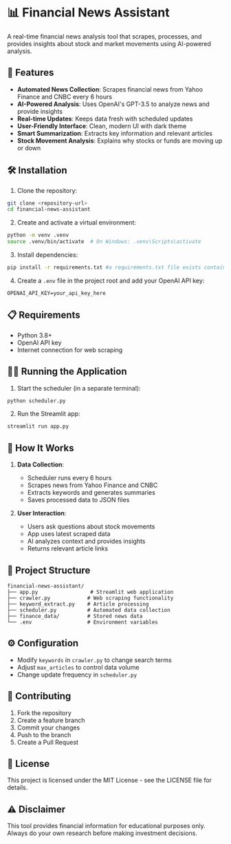 # 📊 Financial News Assistant

A real-time financial news analysis tool that scrapes, processes, and provides insights about stock and market movements using AI-powered analysis.

## 🚀 Features

- **Automated News Collection**: Scrapes financial news from Yahoo Finance and CNBC every 6 hours
- **AI-Powered Analysis**: Uses OpenAI's GPT-3.5 to analyze news and provide insights
- **Real-time Updates**: Keeps data fresh with scheduled updates
- **User-Friendly Interface**: Clean, modern UI with dark theme
- **Smart Summarization**: Extracts key information and relevant articles
- **Stock Movement Analysis**: Explains why stocks or funds are moving up or down

## 🛠️ Installation

1. Clone the repository:

```bash
git clone <repository-url>
cd financial-news-assistant
```

2. Create and activate a virtual environment:

```bash
python -m venv .venv
source .venv/bin/activate  # On Windows: .venv\Scripts\activate
```

3. Install dependencies:

```bash
pip install -r requirements.txt #a requirements.txt file exists containing all the libraries to be installed
```

4. Create a `.env` file in the project root and add your OpenAI API key:

```
OPENAI_API_KEY=your_api_key_here
```

## 📋 Requirements

- Python 3.8+
- OpenAI API key
- Internet connection for web scraping

## 🏃‍♂️ Running the Application

1. Start the scheduler (in a separate terminal):

```bash
python scheduler.py
```

2. Run the Streamlit app:

```bash
streamlit run app.py
```

## 🔄 How It Works

1. **Data Collection**:

   - Scheduler runs every 6 hours
   - Scrapes news from Yahoo Finance and CNBC
   - Extracts keywords and generates summaries
   - Saves processed data to JSON files

2. **User Interaction**:
   - Users ask questions about stock movements
   - App uses latest scraped data
   - AI analyzes context and provides insights
   - Returns relevant article links

## 📁 Project Structure

```
financial-news-assistant/
├── app.py                 # Streamlit web application
├── crawler.py            # Web scraping functionality
├── keyword_extract.py    # Article processing
├── scheduler.py          # Automated data collection
├── finance_data/         # Stored news data
└── .env                  # Environment variables
```

## ⚙️ Configuration

- Modify `keywords` in `crawler.py` to change search terms
- Adjust `max_articles` to control data volume
- Change update frequency in `scheduler.py`

## 🤝 Contributing

1. Fork the repository
2. Create a feature branch
3. Commit your changes
4. Push to the branch
5. Create a Pull Request

## 📝 License

This project is licensed under the MIT License - see the LICENSE file for details.

## ⚠️ Disclaimer

This tool provides financial information for educational purposes only. Always do your own research before making investment decisions.
